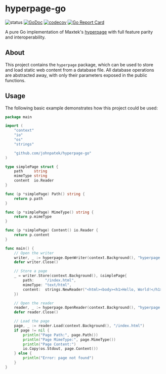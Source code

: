 # hyperpage-go

![status](https://github.com/johnpatek/hyperpage-go/actions/workflows/pipeline.yml/badge.svg)
[![GoDoc](https://godoc.org/github.com/golang/gddo?status.svg)](http://pkg.go.dev/github.com/johnpatek/hyperpage-go)
[![codecov](https://codecov.io/gh/johnpatek/hyperpage-go/branch/master/graph/badge.svg)](https://codecov.io/gh/johnpatek/hyperpage-go)
[![Go Report Card](https://goreportcard.com/badge/github.com/johnpatek/hyperpage-go)](https://goreportcard.com/report/github.com/johnpatek/hyperpage-go)

A pure Go implementation of Maxtek's [hyperpage](https://github.com/maxtek6/hyperpage) 
with full feature parity and interoperability.

## About

This project contains the `hyperpage` package, which can be used to store and load static 
web content from a database file. All database operations are abstracted away, with only 
their parameters exposed in the public functions.

## Usage

The following basic example demonstrates how this project could be used:

```go
package main

import (
	"context"
	"io"
	"os"
	"strings"

	"github.com/johnpatek/hyperpage-go"
)

type simplePage struct {
	path     string
	mimeType string
	content  io.Reader
}

func (p *simplePage) Path() string {
	return p.path
}

func (p *simplePage) MimeType() string {
	return p.mimeType
}

func (p *simplePage) Content() io.Reader {
	return p.content
}

func main() {
	// Open the writer
	writer, _ := hyperpage.OpenWriter(context.Background(), "hyperpage.db")
	defer writer.Close()

	// Store a page
	_ = writer.Store(context.Background(), &simplePage{
		path:     "/index.html",
		mimeType: "text/html",
		content:  strings.NewReader("<html><body><h1>Hello, World!</h1></body></html>"),
	})

	// Open the reader
	reader, _ := hyperpage.OpenReader(context.Background(), "hyperpage.db")
	defer reader.Close()

	// Load the page
	page, _ := reader.Load(context.Background(), "/index.html")
	if page != nil {
		println("Page Path:", page.Path())
		println("Page MimeType:", page.MimeType())
		println("Page Content:")
		io.Copy(os.Stdout, page.Content())
	} else {
		println("Error: page not found")
	}
}
```
